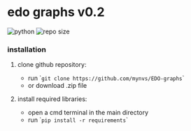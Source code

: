 # edo graphs v0.2
![python](https://img.shields.io/badge/python-3.10-blue.svg)
![repo size](https://img.shields.io/github/repo-size/mynvs/edo-graphs2-v0.2)

### installation

1. clone github repository:
   	- run \``git clone https://github.com/mynvs/EDO-graphs`\`
   	- or download .zip file

2. install required libraries:
   	- open a cmd terminal in the main directory
	- run \``pip install -r requirements`\`
